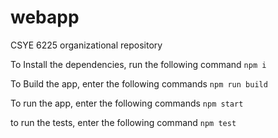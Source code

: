 # webapp
CSYE 6225 organizational repository

To Install the dependencies, run the following command
`npm i`

To Build the app, enter the following commands
`npm run build`

To run the app, enter the following commands
`npm start`

to run the tests, enter the following command
`npm test`  
